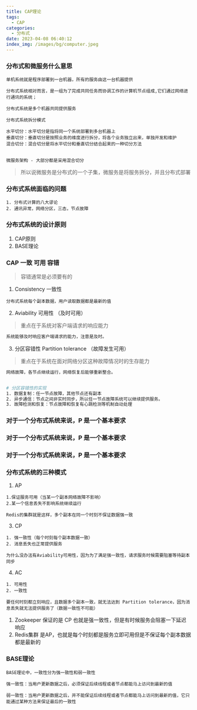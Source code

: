 ```yaml
---
title: CAP理论
tags:
  - CAP
categories:
  - 分布式
date: 2023-04-08 06:40:12
index_img: /images/bg/computer.jpeg
---
```


### 分布式和微服务什么意思

```
单机系统就是程序部署到一台机器，所有的服务由这一台机器提供

分布式系统相对而言，是一组为了完成共同任务而协调工作的计算机节点组成,它们通过网络进行通讯的系统；

分布式系统是多个机器共同提供服务
```

```
分布式系统拆分模式

水平切分：水平切分是指将同一个系统部署到多台机器上
垂直切分：垂直切分是按照业务的维度进行拆分，将各个业务独立出来，单独开发和维护
混合切分：混合切分是将水平切分和垂直切分结合起来的一种切分方法


微服务架构 - 大部分都是采用混合切分
```
> 所以说微服务是分布式的一个子集，微服务是将服务拆分，并且分布式部署

### 分布式系统面临的问题

```
1. 分布式计算的八大谬论
2. 通讯异常，网络分区，三态，节点故障
```


### 分布式系统的设计原则

1. CAP原则
2. BASE理论



### CAP 一致 可用 容错

> 容错通常是必须要有的

1. Consistency 一致性

```
分布式系统每个副本数据，用户读取数据都是最新的值
```

2. Aviability 可用性 （及时可用）

> 重点在于系统对客户端请求的响应能力

```bash
系统能够及时响应客户端请求的能力，注意是及时。
```

3. 分区容错性 Partition tolerance （故障发生可用）

> 重点在于系统在面对网络分区这种故障情况时的生存能力

```bash
网络故障，各节点继续运行，网络恢复后能够重新整合。


# 分区容错性的实现
1. 数据复制：任一节点故障，其他节点还有副本
2. 异步通信：节点之间非实时同步，所以任一节点故障系统可以继续提供服务。
3. 故障检测和恢复：节点故障和恢复有心跳检测等机制自动处理
```

### 对于一个分布式系统来说，P 是一个基本要求
### 对于一个分布式系统来说，P 是一个基本要求
### 对于一个分布式系统来说，P 是一个基本要求

### 分布式系统的三种模式

1. AP
```
1.保证服务可用（当某一个副本网络故障不影响）
2.某一个信息丢失不影响系统继续运行

Redis的集群就是这样，多个副本在同一个时刻不保证数据强一致
```

3. CP
```
1. 强一致性（每个时刻每个副本数据一致）
2. 消息丢失也正常提供服务

为什么没办法有Aviability可用性，因为为了满足强一致性，请求服务时候需要阻塞等待副本同步
```

4. AC 
```
1. 可用性
2. 一致性

要任何时刻都立刻响应，且数据多个副本一致，就无法达到 Partition tolerance，因为消息丢失就无法提供服务了（数据一致性不可能）
```

1. Zookeeper 保证的是 CP 也就是强一致性，但是有时候服务会阻塞一下延迟响应
2. Redis集群 是AP，也就是每个时刻都是服务立即可用但是不保证每个副本数据都是最新的


### BASE理论

```
BASE理论中，一致性分为强一致性和弱一致性

强一致性：当用户更新数据之后，必须保证后续线程或者节点都能马上访问到最新的值

弱一致性：当用户更新数据之后，并不能保证后续线程或者节点都能马上访问到最新的值，它只能通过某种方法来保证最后的一致性
```